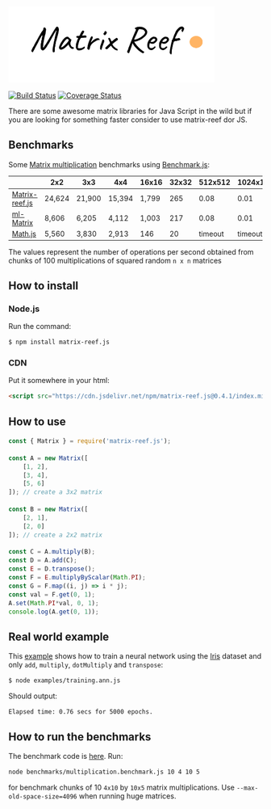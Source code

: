 <img src="https://github.com/doleron/matrix-reef.js/blob/master/images/matrix-reef.js-logo.png?raw=true" height="150">

[![Build Status](https://travis-ci.com/doleron/matrix-reef.js.svg?branch=master)](https://travis-ci.com/doleron/matrix-reef.js)
[![Coverage Status](https://coveralls.io/repos/github/doleron/matrix-reef.js/badge.svg?branch=master&service=github)](https://coveralls.io/github/doleron/matrix-reef.js?branch=master)

There are some awesome matrix libraries for Java Script in the wild but if you are looking for something faster consider to use matrix-reef dor JS.

## Benchmarks

Some [Matrix multiplication](https://en.wikipedia.org/wiki/Matrix_multiplication) benchmarks using [Benchmark.js](https://github.com/bestiejs/benchmark.js):

|                                                   |     2x2     |     3x3     |     4x4     |    16x16    |    32x32    |   512x512   |  1024x1024  |
|-------------|-------------|-------------|-------------|-------------|-------------|-------------|-------------|
|[Matrix-reef.js](https://github.com/doleron/matrix-reef.js)    |    24,624   |   21,900     |   15,394    |   1,799    |    265     |    0.08    |    0.01     |
|[ml-Matrix](https://github.com/mljs/matrix)        |     8,606   |   6,205       |  4,112     |    1,003   |    217    |   0.08     |     0.01        |
|[Math.js](https://github.com/josdejong/mathjs)     |    5,560   |   3,830      |    2,913     |    146     |     20  |    timeout   |   timeout   |

The values represent the number of operations per second obtained from chunks of 100 multiplications of squared random `n x n` matrices

## How to install

### Node.js
Run the command:
```bash
$ npm install matrix-reef.js
```

### CDN
Put it somewhere in your html:
```html
<script src="https://cdn.jsdelivr.net/npm/matrix-reef.js@0.4.1/index.min.js"></script>

```
## How to use

```javascript
const { Matrix } = require('matrix-reef.js');

const A = new Matrix([
    [1, 2], 
    [3, 4], 
    [5, 6]
]); // create a 3x2 matrix

const B = new Matrix([
    [2, 1], 
    [2, 0]
]); // create a 2x2 matrix

const C = A.multiply(B);
const D = A.add(C);
const E = D.transpose();
const F = E.multiplyByScalar(Math.PI);
const G = F.map((i, j) => i * j);
const val = F.get(0, 1);
A.set(Math.PI*val, 0, 1);
console.log(A.get(0, 1));
```
## Real world example

This [example](https://github.com/doleron/matrix-k/blob/master/example/training.ann.js) shows how to train a neural network using the [Iris](https://archive.ics.uci.edu/ml/datasets/iris) dataset and only `add`, `multiply`, `dotMultiply` and `transpose`:

```bash
$ node examples/training.ann.js 
```
Should output:
```
Elapsed time: 0.76 secs for 5000 epochs.
```

## How to run the benchmarks

The benchmark code is [here](https://github.com/doleron/matrix-reef.js/blob/master/benchmarks/multiplication.benchmark.js).
Run:
```bash
node benchmarks/multiplication.benchmark.js 10 4 10 5
```
for benchmark chunks of 10 `4x10` by `10x5` matrix multiplications. Use `--max-old-space-size=4096` when running huge matrices. 
